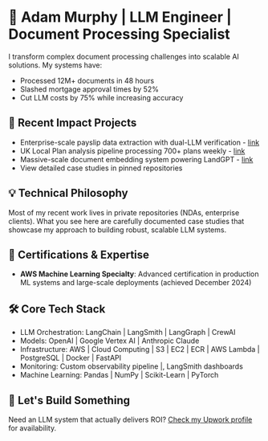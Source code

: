 # 🤖 Adam Murphy | LLM Engineer | Document Processing Specialist

I transform complex document processing challenges into scalable AI solutions. My systems have:
- Processed 12M+ documents in 48 hours
- Slashed mortgage approval times by 52%
- Cut LLM costs by 75% while increasing accuracy

## 🚀 Recent Impact Projects
- Enterprise-scale payslip data extraction with dual-LLM verification - [link](https://github.com/codeananda/enterprise_payslip_data_extractor)
- UK Local Plan analysis pipeline processing 700+ plans weekly - [link](https://github.com/codeananda/local_plan_policy_summariser)
- Massive-scale document embedding system powering LandGPT - [link](https://github.com/codeananda/planning_doc_text_extract_embed)
- View detailed case studies in pinned repositories

## 💡 Technical Philosophy
Most of my recent work lives in private repositories (NDAs, enterprise clients). What you see here are carefully documented case studies that showcase my approach to building robust, scalable LLM systems.

## 🎯 Certifications & Expertise
- **AWS Machine Learning Specialty**: Advanced certification in production ML systems and large-scale deployments (achieved December 2024)

## 🛠 Core Tech Stack
- LLM Orchestration: LangChain | LangSmith | LangGraph | CrewAI
- Models: OpenAI | Google Vertex AI | Anthropic Claude
- Infrastructure:  AWS | Cloud Computing | S3 | EC2 | ECR | AWS Lambda | PostgreSQL | Docker | FastAPI
- Monitoring: Custom observability pipeline |, LangSmith dashboards
- Machine Learning:  Pandas | NumPy | Scikit-Learn | PyTorch

## 🤝 Let's Build Something
Need an LLM system that actually delivers ROI? [Check my Upwork profile](https://www.upwork.com/freelancers/~01153ca9fd0099730e) for availability.


<!--
**codeananda/codeananda** is a ✨ _special_ ✨ repository because its `README.md` (this file) appears on your GitHub profile.

Here are some ideas to get you started:

- 🔭 I’m currently working on ...
- 🌱 I’m currently learning ...
- 👯 I’m looking to collaborate on ...
- 🤔 I’m looking for help with ...
- 💬 Ask me about ...
- 📫 How to reach me: ...
- 😄 Pronouns: ...
- ⚡ Fun fact: ...
-->
